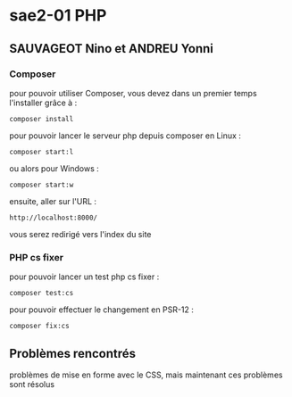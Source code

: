 # sae2-01 PHP

## SAUVAGEOT Nino et ANDREU Yonni

### Composer

pour pouvoir utiliser Composer, vous devez dans un premier temps l'installer grâce à :

    composer install

pour pouvoir lancer le serveur php depuis composer en Linux :

    composer start:l

ou alors pour Windows :

    composer start:w

ensuite, aller sur l'URL :

    http://localhost:8000/

vous serez redirigé vers l'index du site

### PHP cs fixer

pour pouvoir lancer un test php cs fixer :

    composer test:cs

pour pouvoir effectuer le changement en PSR-12 :

    composer fix:cs

## Problèmes rencontrés

problèmes de mise en forme avec le CSS, mais maintenant ces problèmes sont résolus